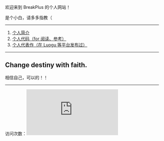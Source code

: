 欢迎来到 BreakPlus 的个人网站！

是个小白，请多多指教（

-------

1. [个人简介](https://coderbreakplus.github.io/website/introduction/)
2. [个人代码（for 阅读、参考）](https://coderbreakplus.github.io/website/mycode/)
3. [个人代表作（在 Luogu 等平台发布过）](https://coderbreakplus.github.io/website/blogs/)

--------
## Change destiny with faith.
相信自己，可以的！！

-------

访问次数：![](http://www.hit-counts.com/counter.php?t=MTQ1OTAxNA==)
